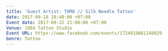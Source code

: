 ```yaml
---
title: 'Guest Artist: TOMO // Silk Needle Tattoo'
date: 2017-09-18 18:48:00 +07:00
Event date: 2017-09-22 21:00:00 +07:00
Venue: 1984 Tattoo Studio
Event URL: https://www.facebook.com/events/1724819881148029
Genre: Tattoo
---
```


